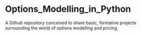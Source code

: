# Options_Modelling_in_Python
A Github repository conceived to share basic, formative projects surrounding the world of options modelling and pricing. 
